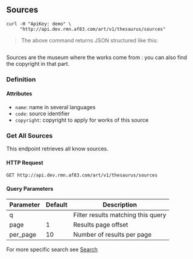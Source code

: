 ## Sources

```shell
curl -H "ApiKey: demo" \
     "http://api.dev.rmn.af83.com/art/v1/thesaurus/sources"
```

> The above command returns JSON structured like this:

<pre class="live_requests" data-path="/v1/thesaurus/sources">
</pre>

Sources are the museum where the works come from : you can also find the copyright in that part.

### Definition

#### Attributes

* `name`: name in several languages
* `code`: source identifier
* `copyright`: copyright to apply for works of this source

### Get All Sources

This endpoint retrieves all know sources.

#### HTTP Request

`GET http://api.dev.rmn.af83.com/art/v1/thesaurus/sources`

#### Query Parameters

Parameter              | Default  | Description
---------              | -------  | -----------
q                      |          | Filter results matching this query
page                   | 1        | Results page offset
per_page               | 10       | Number of results per page

For more specific search see [Search](/?shell#search)
